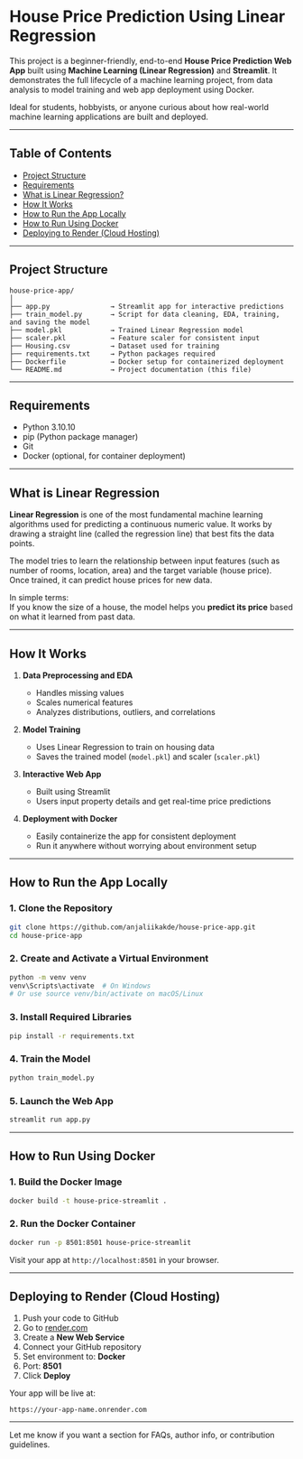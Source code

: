 # House Price Prediction Using Linear Regression 

This project is a beginner-friendly, end-to-end **House Price Prediction Web App** built using **Machine Learning (Linear Regression)** and **Streamlit**. It demonstrates the full lifecycle of a machine learning project, from data analysis to model training and web app deployment using Docker.

Ideal for students, hobbyists, or anyone curious about how real-world machine learning applications are built and deployed.

---

## Table of Contents

- [Project Structure](#project-structure)  
- [Requirements](#requirements)  
- [What is Linear Regression?](#what-is-linear-regression)  
- [How It Works](#how-it-works)  
- [How to Run the App Locally](#how-to-run-the-app-locally)  
- [How to Run Using Docker](#how-to-run-using-docker)  
- [Deploying to Render (Cloud Hosting)](#deploying-to-render-cloud-hosting)  

---

## Project Structure

```
house-price-app/
│
├── app.py               → Streamlit app for interactive predictions  
├── train_model.py       → Script for data cleaning, EDA, training, and saving the model  
├── model.pkl            → Trained Linear Regression model  
├── scaler.pkl           → Feature scaler for consistent input  
├── Housing.csv          → Dataset used for training  
├── requirements.txt     → Python packages required  
├── Dockerfile           → Docker setup for containerized deployment  
└── README.md            → Project documentation (this file)
```

---

## Requirements

- Python 3.10.10  
- pip (Python package manager)  
- Git  
- Docker (optional, for container deployment)  

---

## What is Linear Regression

**Linear Regression** is one of the most fundamental machine learning algorithms used for predicting a continuous numeric value. It works by drawing a straight line (called the regression line) that best fits the data points.

The model tries to learn the relationship between input features (such as number of rooms, location, area) and the target variable (house price). Once trained, it can predict house prices for new data.

In simple terms:  
If you know the size of a house, the model helps you **predict its price** based on what it learned from past data.

---

## How It Works

1. **Data Preprocessing and EDA**  
   - Handles missing values  
   - Scales numerical features  
   - Analyzes distributions, outliers, and correlations  

2. **Model Training**  
   - Uses Linear Regression to train on housing data  
   - Saves the trained model (`model.pkl`) and scaler (`scaler.pkl`)  

3. **Interactive Web App**  
   - Built using Streamlit  
   - Users input property details and get real-time price predictions  

4. **Deployment with Docker**  
   - Easily containerize the app for consistent deployment  
   - Run it anywhere without worrying about environment setup  

---

## How to Run the App Locally

### 1. Clone the Repository

```bash
git clone https://github.com/anjaliikakde/house-price-app.git
cd house-price-app
```

### 2. Create and Activate a Virtual Environment

```bash
python -m venv venv
venv\Scripts\activate  # On Windows
# Or use source venv/bin/activate on macOS/Linux
```

### 3. Install Required Libraries

```bash
pip install -r requirements.txt
```

### 4. Train the Model

```bash
python train_model.py
```

### 5. Launch the Web App

```bash
streamlit run app.py
```

---

## How to Run Using Docker

### 1. Build the Docker Image

```bash
docker build -t house-price-streamlit .
```

### 2. Run the Docker Container

```bash
docker run -p 8501:8501 house-price-streamlit
```

Visit your app at `http://localhost:8501` in your browser.

---

## Deploying to Render (Cloud Hosting)

1. Push your code to GitHub  
2. Go to [render.com](https://render.com)  
3. Create a **New Web Service**  
4. Connect your GitHub repository  
5. Set environment to: **Docker**  
6. Port: **8501**  
7. Click **Deploy**  

Your app will be live at:

```
https://your-app-name.onrender.com
```

---

Let me know if you want a section for FAQs, author info, or contribution guidelines.
